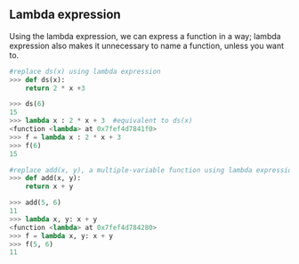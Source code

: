 ## Lambda expression
Using the lambda expression, we can express a function in a way; lambda expression also makes it unnecessary to name a function, unless you want to.
```Python
#replace ds(x) using lambda expression
>>> def ds(x):
	return 2 * x +3

>>> ds(6)
15
>>> lambda x : 2 * x + 3  #equivalent to ds(x)
<function <lambda> at 0x7fef4d7841f0>
>>> f = lambda x : 2 * x + 3
>>> f(6)
15

#replace add(x, y), a multiple-variable function using lambda expression
>>> def add(x, y):
	return x + y

>>> add(5, 6)
11
>>> lambda x, y: x + y
<function <lambda> at 0x7fef4d784280>
>>> f = lambda x, y: x + y
>>> f(5, 6)
11
```
